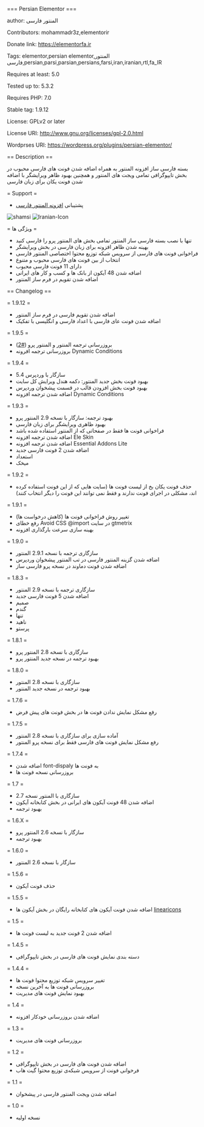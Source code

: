 === Persian Elementor ===


author: المنتور فارسی

Contributors: mohammadr3z,elementorir

Donate link: https://elementorfa.ir

Tags: elementor,persian elementor,المنتور فارسی,persian,parsi,parsian,persians,farsi,iran,iranian,rtl,fa_IR

Requires at least: 5.0

Tested up to: 5.3.2

Requires PHP: 7.0

Stable tag: 1.9.12

License: GPLv2 or later

License URI: http://www.gnu.org/licenses/gpl-2.0.html

Wordprses URI: https://wordpress.org/plugins/persian-elementor/

== Description ==

بسته فارسی ساز افزونه المنتور به همراه اضافه شدن فونت های فارسی محبوب در بخش تایپوگرافی تمامی ویجت های المنتور و همچنین بهبود ظاهر ویرایشگر با اضافه شدن فونت یکان برای زبان فارسی

= Support =

* پشتیبانی [افزونه المنتور فارسی](https://elementorfa.ir/)

![shamsi](https://user-images.githubusercontent.com/7595716/79252132-61d89700-7e96-11ea-8d26-4b25233cb896.png)
![Iranian-Icon](https://user-images.githubusercontent.com/7595716/65666157-f3430180-e049-11e9-8f47-caec10886e32.png)



= ویژگی ها =
* تنها با نصب بسته فارسی ساز المنتور تمامی بخش های المنتور پرو را فارسی کنید
* بهینه شدن ظاهر افزونه برای زبان فارسی در بخش ویرایشگر
* فراخوانی فونت های فارسی از سرویس شبکه توزیع محتوا اختصاصی المنتور فارسی
* انتخاب از بین فونت های فارسی محبوب و متنوع
* دارای 11 فونت فارسی محبوب
* اضافه شدن 48 آیکون از بانک ها و کسب و کار های ایرانی
* اضافه شدن تقویم در فرم ساز المنتور

== Changelog ==

= 1.9.12 =

* اضافه شدن تقویم فارسی در فرم ساز المنتور
* اضافه شدن فونت عای فارسی با اعداد فارسی و انگلیسی با تفکیک


= 1.9.5 =

* بروزرسانی ترجمه المنتور و المنتور پرو ([#2](https://github.com/mohammadr3z/persian-elementor/issues/2))
* بروزرسانی ترجمه افرونه Dynamic Conditions



= 1.9.4 =

* سازگار با وردپرس 5.4
* بهبود فونت بخش جدید المنتور: دکمه هندل ویرایش کل سایت
* بهبود فونت بخش افزودن قالب در قسمت پیشخوان وردپرس
* اضافه شدن ترجمه افزونه Dynamic Conditions


= 1.9.3 =

* بهبود ترجمه: سازگار با نسخه 2.9 المنتور پرو
* بهبود ظاهری ویرایشگر برای زبان فارسی
* فراخوانی فونت ها فقط در صفحاتی که از المنتور استفاده شده باشد
* اضافه شدن ترجمه افزونه Ele Skin
* اضافه شدن ترجمه افزونه Essential Addons Lite
* اضافه شدن 2 فونت فارسی جدید
* استعداد
* میخک

= 1.9.2 =

* حذف فونت یکان بخ از لیست فونت ها (سایت هایی که از این فونت استفاده کرده اند، مشکلی در اجرای فونت ندارند و فقط نمی توانند این فونت را دیگر انتخاب کنند)


= 1.9.1 =

* تغییر روش فراخوانی فونت ها (کاهش درخواست ها)
* رفع خطای Avoid CSS @import در سایت gtmetrix
* بهینه سازی سرعت بارگذاری افزونه


= 1.9.0 =

* سازگاری ترجمه با نسخه 2.9.1 المنتور
* اضافه شدن گزینه المنتور فارسی در تب المنتور پیشخوان وردپرس
* اضافه شدن فونت دماوند در نسخه پرو فارسی ساز

= 1.8.3 =

* سازگاری ترجمه با نسخه 2.9 المنتور
* اضافه شدن 5 فونت فارسی جدید
* صمیم
* گندم
* تنها
* ناهید
* پرستو

= 1.8.1 =

* سازگاری با نسخه 2.8 المنتور پرو
* بهبود ترجمه در نسخه جدید المنتور پرو


= 1.8.0 =

* سازگاری با نسخه 2.8 المنتور
* بهبود ترجمه در نسخه جدید المنتور


= 1.7.6 =

* رفع مشکل نمایش ندادن فونت ها در بخش فونت های پیش فرض

= 1.7.5 =

* آماده سازی برای سازگاری با نسخه 2.8 المنتور
* رفع مشکل نمایش فونت های فارسی فقط برای نسخه پرو المنتور

= 1.7.4 =

* اضافه شدن font-dispaly به فونت ها
* بروزرسانی نسخه فونت ها

= 1.7 =

* سازگاری با المنتور نسخه 2.7
* اضافه شدن 48 فونت آیکون های ایرانی در بخش کتابخانه آیکون
* بهبود ترجمه

= 1.6.X =

* سازگار با نسخه 2.6 المنتور پرو
* بهبود ترجمه


= 1.6.0 =

* سازگار با نسخه 2.6 المنتور


= 1.5.6 =

* حذف فونت آیکون


= 1.5.5 =

* اضافه شدن فونت آیکون های کتابخانه رایگان در بخش آیکون ها
[linearicons](https://linearicons.com/free)


= 1.5 =

* اضافه شدن 2 فونت جدید به لیست فونت ها


= 1.4.5 =

* دسته بندی نمایش فونت های فارسی در بخش تایپوگرافی

= 1.4.4 =

* تغییر سرویس شبکه توزیع محتوا فونت ها
* بروزرسانی فونت ها به آخرین نسخه
* بهبود نمایش فونت های مدیریت


= 1.4 =

* اضافه شدن بروزرسانی خودکار افزونه

= 1.3 =

* بروزرسانی فونت های مدیریت

= 1.2 =

* اضافه شدن فونت های فارسی در بخش تایپوگرافی
* فرخوانی فونت از سرویس شبکه‌ی توزیع محتوا گیت هاب

= 1.1 =

* اضافه شدن ویجت المنتور فارسی در پیشخوان

= 1.0 =

* نسخه اولیه
